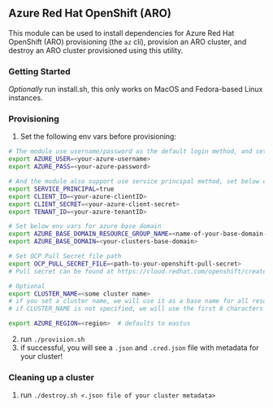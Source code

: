 ## Azure Red Hat OpenShift (ARO)

This module can be used to install dependencies for Azure Red Hat OpenShift (ARO) provisioning (the `az` cli), provision an ARO cluster, and destroy an ARO cluster provisioned using this utility.  

### Getting Started
*Optionally* run install.sh, this only works on MacOS and Fedora-based Linux instances.  

### Provisioning
1. Set the following env vars before provisioning:

```bash
# The module use username/password as the default login method, and set below env vars for login.
export AZURE_USER=<your-azure-username>
export AZURE_PASS=<your-azure-password>

# And the module also support use service principal method, set below env vars for login.
export SERVICE_PRINCIPAL=true
export CLIENT_ID=<your-azure-clientID>
export CLIENT_SECRET=<your-azure-client-secret>
export TENANT_ID=<your-azure-tenantID>

# Set below env vars for azure base domain
export AZURE_BASE_DOMAIN_RESOURCE_GROUP_NAME=<name-of-your-base-domain-resource-group-name>
export AZURE_BASE_DOMAIN=<your-clusters-base-domain>

# Set OCP Pull Secret file path
export OCP_PULL_SECRET_FILE=<path-to-your-openshift-pull-secret> 
# Pull secret can be found at https://cloud.redhat.com/openshift/create/local -> "Download pull secret"

# Optional
export CLUSTER_NAME=<some cluster name> 
# if you set a cluster name, we will use it as a base name for all resources created and append a unique identifier
# if CLUSTER_NAME is not specified, we will use the first 8 characters of the system's username

export AZURE_REGION=<region>  # defaults to eastus
```

2. run `./provision.sh`
3. if successful, you will see a `.json` and `.cred.json` file with metadata for your cluster!

### Cleaning up a cluster
1. run `./destroy.sh <.json file of your cluster metadata>`
